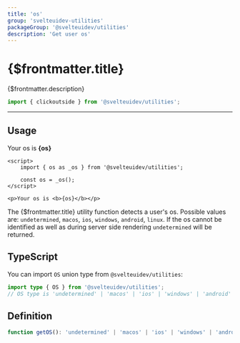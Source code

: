 ```yaml
---
title: 'os'
group: 'svelteuidev-utilities'
packageGroup: '@svelteuidev/utilities'
description: 'Get user os'
---
```


<script>
	import { os as _os } from '@svelteuidev/utilities';
    import Preview from '$lib/Components/DocsHelpers/Preview.svelte'

	const os = _os();
</script>

# {$frontmatter.title}

{$frontmatter.description}

```ts
import { clickoutside } from '@svelteuidev/utilities';
```

<hr>
<!-- Top Section -->

## Usage

<Preview>
    <p>Your os is <b>{os}</b></p>
</Preview>

```svelte|copy
<script>
	import { os as _os } from '@svelteuidev/utilities';

	const os = _os();
</script>

<p>Your os is <b>{os}</b></p>
```

The {$frontmatter.title} utility function detects a user's os. Possible values are: `undetermined`, `macos`, `ios`, `windows`, `android`, `linux`.
If the os cannot be identified as well as during server side rendering `undetermined` will be returned.

## TypeScript

You can import `OS` union type from `@svelteuidev/utilities`:

```ts
import type { OS } from '@svelteuidev/utilities';
// OS type is 'undetermined' | 'macos' | 'ios' | 'windows' | 'android' | 'linux'
```

## Definition

```ts
function getOS(): 'undetermined' | 'macos' | 'ios' | 'windows' | 'android' | 'linux';
```
